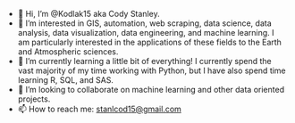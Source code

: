 - 👋 Hi, I’m @Kodlak15 aka Cody Stanley. 
- 👀 I’m interested in GIS, automation, web scraping, data science, data analysis, data visualization, data engineering, and machine learning. I am particularly interested in the applications of these fields to the Earth and Atmospheric sciences. 
- 🌱 I’m currently learning a little bit of everything! I currently spend the vast majority of my time working with Python, but I have also spend time learning R, SQL, and SAS. 
- 💞️ I’m looking to collaborate on machine learning and other data oriented projects.  
- 📫 How to reach me: stanlcod15@gmail.com

<!---
Kodlak15/Kodlak15 is a ✨ special ✨ repository because its `README.md` (this file) appears on your GitHub profile.
You can click the Preview link to take a look at your changes.
--->

